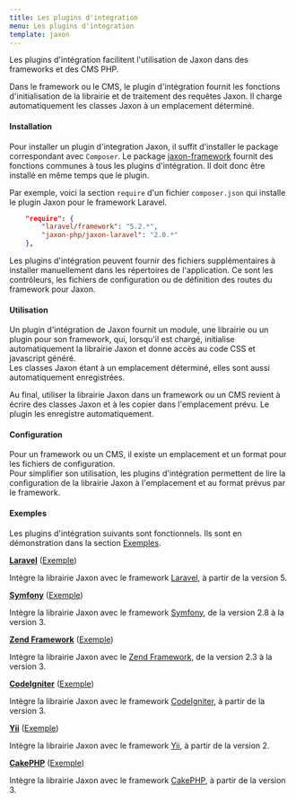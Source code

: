 ```yaml
---
title: Les plugins d'integration
menu: Les plugins d'integration
template: jaxon
---
```


Les plugins d'intégration facilitent l'utilisation de Jaxon dans des frameworks et des CMS PHP.

Dans le framework ou le CMS, le plugin d'intégration fournit les fonctions d'initialisation de la librairie et de traitement des requêtes Jaxon.
Il charge automatiquement les classes Jaxon à un emplacement déterminé.

#### Installation

Pour installer un plugin d'integration Jaxon, il suffit d'installer le package correspondant avec `Composer`.
Le package [jaxon-framework](https://github.com/jaxon-php/jaxon-framework) fournit des fonctions communes à tous les plugins d'intégration.
Il doit donc être installé en même temps que le plugin.

Par exemple, voici la section `require` d'un fichier `composer.json` qui installe le plugin Jaxon pour le framework Laravel.
```json
    "require": {
        "laravel/framework": "5.2.*",
        "jaxon-php/jaxon-laravel": "2.0.*"
    },
```

Les plugins d'intégration peuvent fournir des fichiers supplémentaires à installer manuellement dans les répertoires de l'application.
Ce sont les contrôleurs, les fichiers de configuration ou de définition des routes du framework pour Jaxon.

#### Utilisation

Un plugin d'intégration de Jaxon fournit un module, une librairie ou un plugin pour son framework, qui, lorsqu'il est chargé, initialise automatiquement la librairie Jaxon et donne accès au code CSS et javascript généré.  
Les classes Jaxon étant à un emplacement déterminé, elles sont aussi automatiquement enregistrées.

Au final, utiliser la librairie Jaxon dans un framework ou un CMS revient à écrire des classes Jaxon et à les copier dans l'emplacement prévu.
Le plugin les enregistre automatiquement.

#### Configuration

Pour un framework ou un CMS, il existe un emplacement et un format pour les fichiers de configuration.  
Pour simplifier son utilisation, les plugins d'intégration permettent de lire la configuration de la librairie Jaxon à l'emplacement et au format prévus par le framework.

#### Exemples

Les plugins d'intégration suivants sont fonctionnels. Ils sont en démonstration dans la section [Exemples](/examples).

**[Laravel](https://github.com/jaxon-php/jaxon-laravel)** ([Exemple](/examples/integration/laravel))

Intègre la librairie Jaxon avec le framework [Laravel](https://laravel.com), à partir de la version 5.

**[Symfony](https://github.com/jaxon-php/jaxon-symfony)** ([Exemple](/examples/integration/symfony))

Intègre la librairie Jaxon avec le framework [Symfony](http://symfony.com), de la version 2.8 à la version 3.

**[Zend Framework](https://github.com/jaxon-php/jaxon-zend)** ([Exemple](/examples/integration/zend))

Intègre la librairie Jaxon avec le [Zend Framework](https://framework.zend.com), de la version 2.3 à la version 3.

**[CodeIgniter](https://github.com/jaxon-php/jaxon-codeigniter)** ([Exemple](/examples/integration/codeigniter))

Intègre la librairie Jaxon avec le framework [CodeIgniter](https://www.codeigniter.com), à partir de la version 3.

**[Yii](https://github.com/jaxon-php/jaxon-yii)** ([Exemple](/examples/integration/yii))

Intègre la librairie Jaxon avec le framework [Yii](http://www.yiiframework.com), à partir de la version 2.

**[CakePHP](https://github.com/jaxon-php/jaxon-cake)** ([Exemple](/examples/integration/cake))

Intègre la librairie Jaxon avec le framework [CakePHP](https://cakephp.org), à partir de la version 3.
